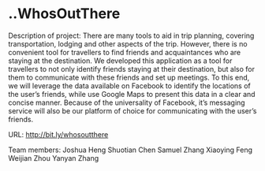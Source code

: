 ..WhosOutThere
============

Description of project:
There are many tools to aid in trip planning, covering transportation, lodging and other aspects of the trip. However, there is no convenient tool for travellers to find friends and acquaintances who are staying at the destination. We developed this application as a tool for travellers to not only identify friends staying at their destination, but also for them to communicate with these friends and set up meetings. To this end, we will leverage the data available on Facebook to identify the locations of the user’s friends, while use Google Maps to present this data in a clear and concise manner. Because of the universality of Facebook, it’s messaging service will also be our platform of choice for communicating with the user’s friends.

URL: http://bit.ly/whosoutthere

Team members:
Joshua Heng
Shuotian Chen
Samuel Zhang
Xiaoying Feng
Weijian Zhou
Yanyan Zhang
